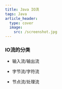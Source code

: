 ```yaml
---
title: Java IO流
tags: Java
article_header:
  type: cover
  image:
    src: /screenshot.jpg
---
```




### IO流的分类

- 输入流/输出流

- 字节流/字符流
- 节点流/处理流



